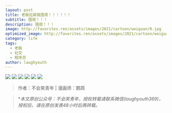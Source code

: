 ```yaml
---
layout: post
title: 老板拉屎我围观！！！！！！
subtitle: 围观！！！
description: 围观！！！
image: http://favorites.ren/assets/images/2021/cartoon/weiguan/0.jpg
optimized_image: http://favorites.ren/assets/images/2021/cartoon/weiguan/0.jpg
category: life
tags:
  - 老板
  - 社交
  - 程序员
author: laughyouth
---
```


![](http://favorites.ren/assets/images/2021/cartoon/weiguan/640.jpg)
![](http://favorites.ren/assets/images/2021/cartoon/weiguan/640-1.jpg)
![](http://favorites.ren/assets/images/2021/cartoon/weiguan/640-2.jpg)
![](http://favorites.ren/assets/images/2021/cartoon/weiguan/640-3.jpg)
![](http://favorites.ren/assets/images/2021/cartoon/weiguan/640-4.jpg)
![](http://favorites.ren/assets/images/2021/cartoon/weiguan/640-5.jpg)


>作者：不会笑青年 | 漫画师：鹦鹉

>**本文原创公众号：不会笑青年，授权转载请联系微信(laughyouth369)，授权后，请在原创发表48小时后再转载。*